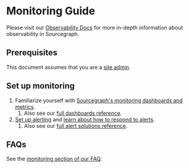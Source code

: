 # Monitoring Guide

Please visit our [Observability Docs](https://docs.sourcegraph.com/admin/observability) for more in-depth information about observability in Sourcegraph.

## Prerequisites

This document assumes that you are a [site admin](../index.md).

## Set up monitoring

1. Familiarize yourself with [Sourcegraph's monitoring dashboards and metrics](../observability/metrics.md).
   1. Also see our [full dashboards reference](../observability/dashboards.md).
1. [Set up alerting](../observability/alerting.md#setting-up-alerting) and [learn about how to respond to alerts](../observability/alerting.md#understanding-alerts).
   1. Also see our [full alert solutions reference](../observability/alerts.md).

## FAQs

See the [monitoring section of our FAQ](./../faq.md#monitoring).
